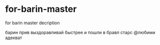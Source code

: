 # for-barin-master
for barin master decription




барин прив
выздоравливай быстрее и пошли в бравл старс
@любими адекват
